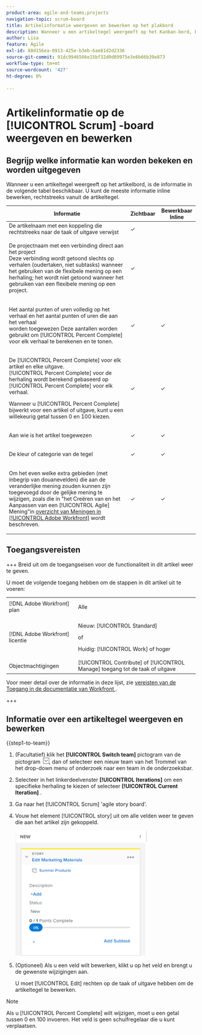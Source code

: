 ```yaml
---
product-area: agile-and-teams;projects
navigation-topic: scrum-board
title: Artikelinformatie weergeven en bewerken op het plakbord
description: Wanneer u een artikeltegel weergeeft op het Kanban-bord, kunt u bepaalde informatie inline bewerken, rechtstreeks vanuit de artikeltegel.
author: Lisa
feature: Agile
exl-id: 88d156ea-0913-425e-b3eb-6ae81d2d2336
source-git-commit: 91dc9946566e15bf32d0d89975e3e6b66b39e873
workflow-type: tm+mt
source-wordcount: '427'
ht-degree: 0%

---
```


# Artikelinformatie op de [!UICONTROL Scrum] -board weergeven en bewerken

## Begrijp welke informatie kan worden bekeken en worden uitgegeven

Wanneer u een artikeltegel weergeeft op het artikelbord, is de informatie in de volgende tabel beschikbaar. U kunt de meeste informatie inline bewerken, rechtstreeks vanuit de artikeltegel.

<table style="table-layout:auto"> 
 <col> 
 <col> 
 <col> 
 <thead> 
  <tr> 
   <th><strong> Informatie </strong> </th> 
   <th><strong> Zichtbaar </strong> </th> 
   <th><strong> Bewerkbaar Inline </strong> </th> 
  </tr> 
 </thead> 
 <tbody> 
  <tr> 
   <td>De artikelnaam met een koppeling die rechtstreeks naar de taak of uitgave verwijst</td> 
   <td>✓</td> 
   <td> </td> 
  </tr> 
  <tr> 
   <td> <p>De projectnaam met een verbinding direct aan het project <br> Deze verbinding wordt getoond slechts op verhalen (oudertaken, niet subtasks) wanneer het gebruiken van de flexibele mening op een herhaling; het wordt niet getoond wanneer het gebruiken van een flexibele mening op een project.</p> </td> 
   <td>✓ </td> 
   <td> </td> 
  </tr> 
  <tr> 
   <td> <p>Het aantal punten of uren volledig op het verhaal en het aantal punten of uren die aan het verhaal <br> worden toegewezen Deze aantallen worden gebruikt om [!UICONTROL Percent Complete] voor elk verhaal te berekenen en te tonen.</p> </td> 
   <td>✓</td> 
   <td>✓</td> 
  </tr> 
  <tr> 
   <td> <p>De [!UICONTROL Percent Complete] voor elk artikel en elke uitgave.<br> [!UICONTROL Percent Complete] voor de herhaling wordt berekend gebaseerd op [!UICONTROL Percent Complete] voor elk verhaal.</p> <p>Wanneer u [!UICONTROL Percent Complete] bijwerkt voor een artikel of uitgave, kunt u een willekeurig getal tussen 0 en 100 kiezen.</p> </td> 
   <td>✓</td> 
   <td>✓</td> 
  </tr> 
  <tr> 
   <td> <p>Aan wie is het artikel toegewezen</p> </td> 
   <td>✓</td> 
   <td>✓</td> 
  </tr> 
  <tr> 
   <td> <p>De kleur of categorie van de tegel</p> </td> 
   <td>✓</td> 
   <td>✓</td> 
  </tr> 
  <tr> 
   <td> <p>Om het even welke extra gebieden (met inbegrip van douanevelden) die aan de veranderlijke mening zouden kunnen zijn toegevoegd door de gelijke mening te wijzigen, zoals die in "het Creëren van en het Aanpassen van een [!UICONTROL Agile] Mening"in <a href="../../../reports-and-dashboards/reports/reporting-elements/views-overview.md" class="MCXref xref"> overzicht van Meningen in [!UICONTROL Adobe Workfront]</a> wordt beschreven.</p> </td> 
   <td>✓</td> 
   <td>✓</td> 
  </tr> 
 </tbody> 
</table>

## Toegangsvereisten

+++ Breid uit om de toegangseisen voor de functionaliteit in dit artikel weer te geven.

U moet de volgende toegang hebben om de stappen in dit artikel uit te voeren:

<table style="table-layout:auto"> 
 <tbody> 
  <tr> 
   <td role="rowheader">[!DNL Adobe Workfront] plan</td> 
   <td> <p>Alle</p> </td> 
  </tr> 
  <tr> 
   <td role="rowheader">[!DNL Adobe Workfront] licentie</td> 
   <td> <p>Nieuw: [!UICONTROL Standard]</p> 
   of
   <p>Huidig: [!UICONTROL Work] of hoger</p> </td> 
  </tr>
   <tr> 
   <td role="rowheader">Objectmachtigingen</td> 
   <td>[!UICONTROL Contribute] of [!UICONTROL Manage] toegang tot de taak of uitgave</td> 
  </tr>
 </tbody> 
</table>

Voor meer detail over de informatie in deze lijst, zie [ vereisten van de Toegang in de documentatie van Workfront ](/help/quicksilver/administration-and-setup/add-users/access-levels-and-object-permissions/access-level-requirements-in-documentation.md).

+++

## Informatie over een artikeltegel weergeven en bewerken

{{step1-to-team}}

1. (Facultatief) klik het **[!UICONTROL Switch team]** pictogram van de pictogram ![ Schakelaar teampictogram ](assets/switch-team-icon.png), dan of selecteer een nieuw team van het Trommel van het drop-down menu of onderzoek naar een team in de onderzoeksbar.

1. Selecteer in het linkerdeelvenster **[!UICONTROL Iterations]** om een specifieke herhaling te kiezen of selecteer **[!UICONTROL Current Iteration]** .

1. Ga naar het [!UICONTROL Scrum] &#39;agile story board&#39;.
1. Vouw het element [!UICONTROL story] uit om alle velden weer te geven die aan het artikel zijn gekoppeld.

   ![ verhaalkaart ](assets/agile-storycard-scrum-2021-350x333.png)

1. (Optioneel) Als u een veld wilt bewerken, klikt u op het veld en brengt u de gewenste wijzigingen aan.

   U moet [!UICONTROL Edit] rechten op de taak of uitgave hebben om de artikeltegel te bewerken.

>[!NOTE]
>
>Als u [!UICONTROL Percent Complete] wilt wijzigen, moet u een getal tussen 0 en 100 invoeren. Het veld is geen schuifregelaar die u kunt verplaatsen.
